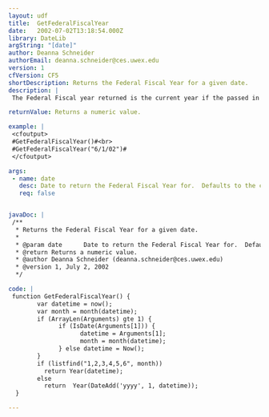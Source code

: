 ```yaml
---
layout: udf
title:  GetFederalFiscalYear
date:   2002-07-02T13:18:54.000Z
library: DateLib
argString: "[date]"
author: Deanna Schneider
authorEmail: deanna.schneider@ces.uwex.edu
version: 1
cfVersion: CF5
shortDescription: Returns the Federal Fiscal Year for a given date.
description: |
 The Federal Fiscal year returned is the current year if the passed in date is before July 1, next year if after July 1. Defaults to current date if none is provided or if something other than a date is provided.

returnValue: Returns a numeric value.

example: |
 <cfoutput>
 #GetFederalFiscalYear()#<br>
 #GetFederalFiscalYear("6/1/02")#
 </cfoutput>

args:
 - name: date
   desc: Date to return the Federal Fiscal Year for.  Defaults to the current date.
   req: false


javaDoc: |
 /**
  * Returns the Federal Fiscal Year for a given date.
  * 
  * @param date      Date to return the Federal Fiscal Year for.  Defaults to the current date. (Optional)
  * @return Returns a numeric value. 
  * @author Deanna Schneider (deanna.schneider@ces.uwex.edu) 
  * @version 1, July 2, 2002 
  */

code: |
 function GetFederalFiscalYear() {
        var datetime = now();
        var month = month(datetime);
        if (ArrayLen(Arguments) gte 1) {
              if (IsDate(Arguments[1])) {
                    datetime = Arguments[1];
                    month = month(datetime);
              } else datetime = Now();
        }
        if (listfind("1,2,3,4,5,6", month)) 
          return Year(datetime);
        else 
          return  Year(DateAdd('yyyy', 1, datetime));
  }

---
```


